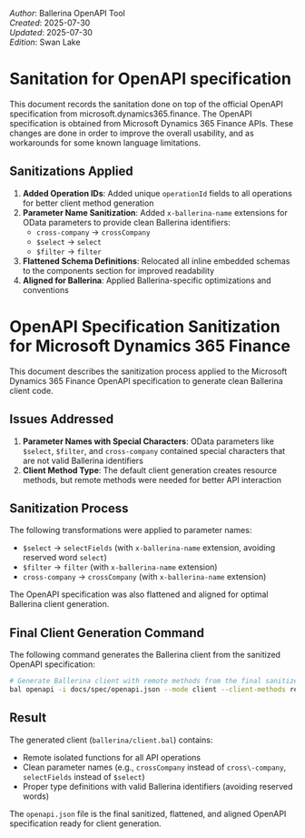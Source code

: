 _Author_: Ballerina OpenAPI Tool \
_Created_: 2025-07-30 \
_Updated_: 2025-07-30 \
_Edition_: Swan Lake

# Sanitation for OpenAPI specification

This document records the sanitation done on top of the official OpenAPI specification from microsoft.dynamics365.finance. 
The OpenAPI specification is obtained from Microsoft Dynamics 365 Finance APIs.
These changes are done in order to improve the overall usability, and as workarounds for some known language limitations.

## Sanitizations Applied

1. **Added Operation IDs**: Added unique `operationId` fields to all operations for better client method generation
2. **Parameter Name Sanitization**: Added `x-ballerina-name` extensions for OData parameters to provide clean Ballerina identifiers:
   - `cross-company` → `crossCompany`
   - `$select` → `select` 
   - `$filter` → `filter`
3. **Flattened Schema Definitions**: Relocated all inline embedded schemas to the components section for improved readability
4. **Aligned for Ballerina**: Applied Ballerina-specific optimizations and conventions

# OpenAPI Specification Sanitization for Microsoft Dynamics 365 Finance

This document describes the sanitization process applied to the Microsoft Dynamics 365 Finance OpenAPI specification to generate clean Ballerina client code.

## Issues Addressed

1. **Parameter Names with Special Characters**: OData parameters like `$select`, `$filter`, and `cross-company` contained special characters that are not valid Ballerina identifiers
2. **Client Method Type**: The default client generation creates resource methods, but remote methods were needed for better API interaction

## Sanitization Process

The following transformations were applied to parameter names:
- `$select` → `selectFields` (with `x-ballerina-name` extension, avoiding reserved word `select`)
- `$filter` → `filter` (with `x-ballerina-name` extension)  
- `cross-company` → `crossCompany` (with `x-ballerina-name` extension)

The OpenAPI specification was also flattened and aligned for optimal Ballerina client generation.

## Final Client Generation Command

The following command generates the Ballerina client from the sanitized OpenAPI specification:

```bash
# Generate Ballerina client with remote methods from the final sanitized OpenAPI spec
bal openapi -i docs/spec/openapi.json --mode client --client-methods remote -o ballerina --license docs/license.txt
```

## Result

The generated client (`ballerina/client.bal`) contains:
- Remote isolated functions for all API operations
- Clean parameter names (e.g., `crossCompany` instead of `cross\-company`, `selectFields` instead of `$select`)
- Proper type definitions with valid Ballerina identifiers (avoiding reserved words)

The `openapi.json` file is the final sanitized, flattened, and aligned OpenAPI specification ready for client generation.

